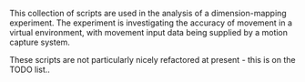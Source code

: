This collection of scripts are used in the analysis of a dimension-mapping experiment. The experiment is investigating the accuracy of movement in a virtual environment, with movement input data being supplied by a motion capture system.

These scripts are not particularly nicely refactored at present - this is on the TODO list..